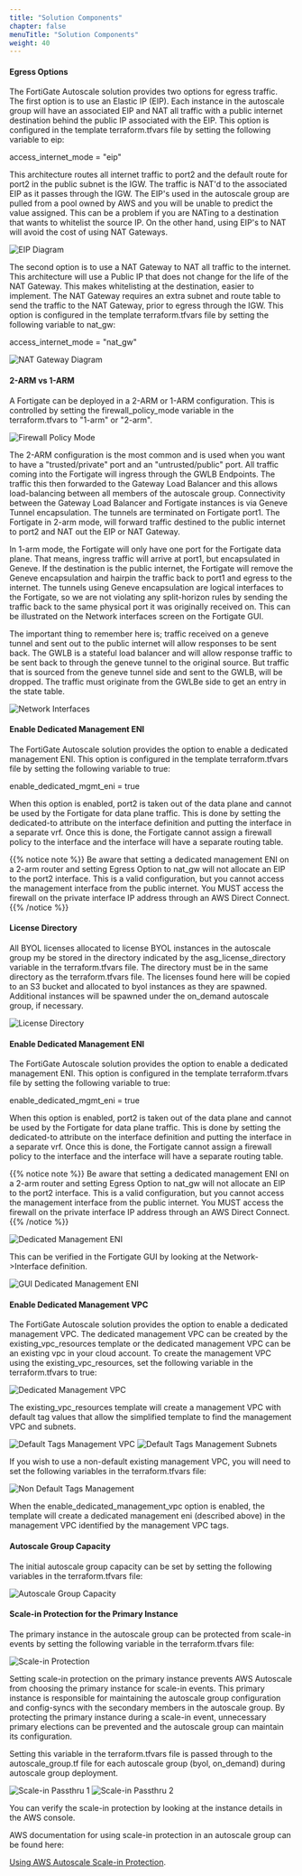 ```yaml
---
title: "Solution Components"
chapter: false
menuTitle: "Solution Components"
weight: 40
---
```


#### Egress Options

The FortiGate Autoscale solution provides two options for egress traffic. The first option is to use an Elastic IP (EIP). Each instance in the autoscale group will have an associated EIP and NAT all traffic with a public internet destination behind the public IP associated with the EIP. This option is configured in the template terraform.tfvars file by setting the following variable to eip:

access_internet_mode = "eip"

This architecture routes all internet traffic to port2 and the default route for port2 in the public subnet is the IGW. The traffic is NAT'd to the associated EIP as it passes through the IGW. The EIP's used in the autoscale group are pulled from a pool owned by AWS and you will be unable to predict the value assigned. This can be a problem if you are NATing to a destination that wants to whitelist the source IP. On the other hand, using EIP's to NAT will avoid the cost of using NAT Gateways. 

![EIP Diagram](eip-diagram.png)

The second option is to use a NAT Gateway to NAT all traffic to the internet. This architecture will use a Public IP that does not change for the life of the NAT Gateway. This makes whitelisting at the destination, easier to implement. The NAT Gateway requires an extra subnet and route table to send the traffic to the NAT Gateway, prior to egress through the IGW. This option is configured in the template terraform.tfvars file by setting the following variable to nat_gw:

access_internet_mode = "nat_gw"

![NAT Gateway Diagram](nat-gw-diagram.png)

#### 2-ARM vs 1-ARM

A Fortigate can be deployed in a 2-ARM or 1-ARM configuration. This is controlled by setting the firewall_policy_mode variable in the terraform.tfvars to "1-arm" or "2-arm". 

![Firewall Policy Mode](firewall-mode.png)

The 2-ARM configuration is the most common and is used when you want to have a "trusted/private" port and an "untrusted/public" port. All traffic coming into the Fortigate will ingress through the GWLB Endpoints. The traffic this then forwarded to the Gateway Load Balancer and this allows load-balancing between all members of the autoscale group. Connectivity between the Gateway Load Balancer and Fortigate instances is via Geneve Tunnel encapsulation. The tunnels are terminated on Fortigate port1. The Fortigate in 2-arm mode, will forward traffic destined to the public internet to port2 and NAT out the EIP or NAT Gateway. 

In 1-arm mode, the Fortigate will only have one port for the Fortigate data plane. That means, ingress traffic will arrive at port1, but encapsulated in Geneve. If the destination is the public internet, the Fortigate will remove the Geneve encapsulation and hairpin the traffic back to port1 and egress to the internet. The tunnels using Geneve encapsulation are logical interfaces to the Fortigate, so we are not violating any split-horizon rules by sending the traffic back to the same physical port it was originally received on. This can be illustrated on the Network interfaces screen on the Fortigate GUI. 

The important thing to remember here is; traffic received on a geneve tunnel and sent out to the public internet will allow responses to be sent back. The GWLB is a stateful load balancer and will allow response traffic to be sent back to through the geneve tunnel to the original source. But traffic that is sourced from the geneve tunnel side and sent to the GWLB, will be dropped. The traffic must originate from the GWLBe side to get an entry in the state table.

![Network Interfaces](interfaces.png)

#### Enable Dedicated Management ENI

The FortiGate Autoscale solution provides the option to enable a dedicated management ENI. This option is configured in the template terraform.tfvars file by setting the following variable to true:

enable_dedicated_mgmt_eni = true

When this option is enabled, port2 is taken out of the data plane and cannot be used by the Fortigate for data plane traffic. This is done by setting the dedicated-to attribute on the interface definition and putting the interface in a separate vrf. Once this is done, the Fortigate cannot assign a firewall policy to the interface and the interface will have a separate routing table. 

{{% notice note %}}
Be aware that setting a dedicated management ENI on a 2-arm router and setting Egress Option to nat_gw will not allocate an EIP to the port2 interface. This is a valid configuration, but you cannot access the management interface from the public internet. You MUST access the firewall on the private interface IP address through an AWS Direct Connect. 
{{% /notice %}}

#### License Directory

All BYOL licenses allocated to license BYOL instances in the autoscale group my be stored in the directory indicated by the asg_license_directory variable in the terraform.tfvars file. The directory must be in the same directory as the terraform.tfvars file. The licenses found here will be copied to an S3 bucket and allocated to byol instances as they are spawned. Additional instances will be spawned under the on_demand autoscale group, if necessary. 

![License Directory](license-directory.png)


#### Enable Dedicated Management ENI

The FortiGate Autoscale solution provides the option to enable a dedicated management ENI. This option is configured in the template terraform.tfvars file by setting the following variable to true:

enable_dedicated_mgmt_eni = true

When this option is enabled, port2 is taken out of the data plane and cannot be used by the Fortigate for data plane traffic. This is done by setting the dedicated-to attribute on the interface definition and putting the interface in a separate vrf. Once this is done, the Fortigate cannot assign a firewall policy to the interface and the interface will have a separate routing table. 

{{% notice note %}}
Be aware that setting a dedicated management ENI on a 2-arm router and setting Egress Option to nat_gw will not allocate an EIP to the port2 interface. This is a valid configuration, but you cannot access the management interface from the public internet. You MUST access the firewall on the private interface IP address through an AWS Direct Connect. 
{{% /notice %}}

![Dedicated Management ENI](management-eni.png)

This can be verified in the Fortigate GUI by looking at the Network->Interface definition. 

![GUI Dedicated Management ENI](management-eni-gui.png)

#### Enable Dedicated Management VPC

The FortiGate Autoscale solution provides the option to enable a dedicated management VPC. The dedicated management VPC can be created by the existing_vpc_resources template or the dedicated management VPC can be an existing vpc in your cloud account. To create the management VPC using the existing_vpc_resources, set the following variable in the terraform.tfvars to true: 

![Dedicated Management VPC](dedicated_mgmt_vpc.png)

The existing_vpc_resources template will create a management VPC with default tag values that allow the simplified template to find the management VPC and subnets.  

![Default Tags Management VPC](default-tags-mgmt-vpc.png)
![Default Tags Management Subnets](default-tags-mgmt-subnets.png)

If you wish to use a non-default existing management VPC, you will need to set the following variables in the terraform.tfvars file:

![Non Default Tags Management](non-default-tags-mgmt.png)

When the enable_dedicated_management_vpc option is enabled, the template will create a dedicated management eni (described above) in the management VPC identified by the management VPC tags.

#### Autoscale Group Capacity

The initial autoscale group capacity can be set by setting the following variables in the terraform.tfvars file:

![Autoscale Group Capacity](asg-group-capacity.png)

#### Scale-in Protection for the Primary Instance

The primary instance in the autoscale group can be protected from scale-in events by setting the following variable in the terraform.tfvars file:

![Scale-in Protection](scale-in-protection.png)

Setting scale-in protection on the primary instance prevents AWS Autoscale from choosing the primary instance for scale-in events. This primary instance is responsible for maintaining the autoscale group configuration and config-syncs with the secondary members in the autoscale group. By protecting the primary instance during a scale-in event, unnecessary primary elections can be prevented and the autoscale group can maintain its configuration. 

Setting this variable in the terraform.tfvars file is passed through to the autoscale_group.tf file for each autoscale group (byol, on_demand) during autoscale group deployment. 

![Scale-in Passthru 1](scale-in-passthru-1.png)
![Scale-in Passthru 2](scale-in-passthru-2.png)

You can verify the scale-in protection by looking at the instance details in the AWS console. 

AWS documentation for using scale-in protection in an autoscale group can be found here: 

[Using AWS Autoscale Scale-in Protection](https://docs.aws.amazon.com/autoscaling/ec2/userguide/ec2-auto-scaling-instance-protection.html).
